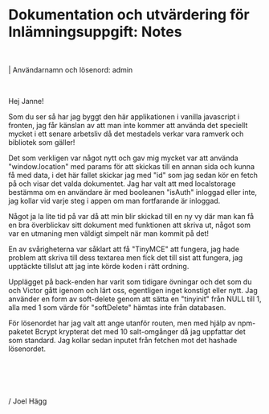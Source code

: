 # Dokumentation och utvärdering för Inlämningsuppgift: Notes

<br>

| Användarnamn och lösenord: admin

<br>

Hej Janne!

Som du ser så har jag byggt den här applikationen i vanilla javascript i fronten, jag får känslan av att man inte kommer att använda det speciellt mycket i ett senare arbetsliv då det mestadels verkar vara ramverk och bibliotek som gäller!

Det som verkligen var något nytt och gav mig mycket var att använda "window.location" med params för att skickas till en annan sida och kunna få med data, i det här fallet skickar jag med "id" som jag sedan kör en fetch på och visar det valda dokumentet.
Jag har valt att med localstorage bestämma om en användare är med booleanen "isAuth" inloggad eller inte, jag kollar vid varje steg i appen om man fortfarande är inloggad.

Något ja la lite tid på var då att min blir skickad till en ny vy där man kan få en bra överblickav sitt dokument med funktionen att skriva ut, något som var en utmaning men väldigt simpelt när man kommit på det!

En av svårigheterna var såklart att få "TinyMCE" att fungera, jag hade problem att skriva till dess textarea men fick det till sist att fungera, jag upptäckte tillslut att jag inte körde koden i rätt ordning.

Upplägget på back-enden har varit som tidigare övningar och det som du och Victor gått igenom och lärt oss, egentligen inget konstigt eller nytt.
Jag använder en form av soft-delete genom att sätta en "tinyinit" från NULL till 1, alla med 1 som värde för "softDelete" hämtas inte från databasen.

För lösenordet har jag valt att ange utanför routen, men med hjälp av npm-paketet Bcrypt krypterat det med 10 salt-omgånger då jag uppfattar det som standard. Jag kollar sedan inputet från fetchen mot det hashade lösenordet.

<br>

#

<br>
/ Joel Hägg
